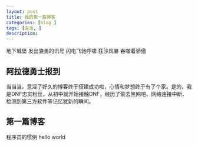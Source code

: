 ```yaml
---
layout: post
title: 我的第一篇博客
categories: [blog ]
tags: [生活, ]
description:
---
```


地下城堡 发出骁勇的讯号 闪电飞驰呼啸 狂沙风暴 吞噬着骄傲

## 阿拉德勇士报到
当当当，意淫了好久的博客终于搭建成功啦，心情和梦想终于有了个家。是的，我是DNF忠实粉丝，从初中就开始接触DNF，经历了偷去黑网吧、网络连接中断、检测到第三方软件等记忆犹新的瞬间。

## 第一篇博客
程序员的惯例
hello world

